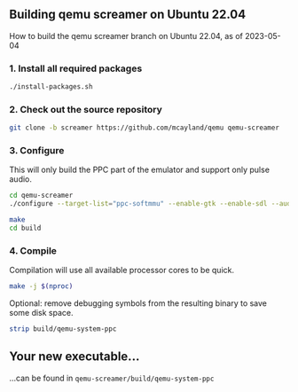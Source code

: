 ## Building qemu screamer on Ubuntu 22.04

How to build the qemu screamer branch on Ubuntu 22.04, as of 2023-05-04

### 1. Install all required packages

```sh
./install-packages.sh
```

### 2. Check out the source repository

```sh
git clone -b screamer https://github.com/mcayland/qemu qemu-screamer
```

### 3. Configure

This will only build the PPC part of the emulator and support only pulse audio. 

```sh
cd qemu-screamer
./configure --target-list="ppc-softmmu" --enable-gtk --enable-sdl --audio-drv-list="pa" --enable-vde

make
cd build
```

### 4. Compile

Compilation will use all available processor cores to be quick.

```sh
make -j $(nproc)
```

Optional: remove debugging symbols from the resulting binary to save some disk space.

```sh
strip build/qemu-system-ppc
```

## Your new executable...

...can be found in `qemu-screamer/build/qemu-system-ppc`